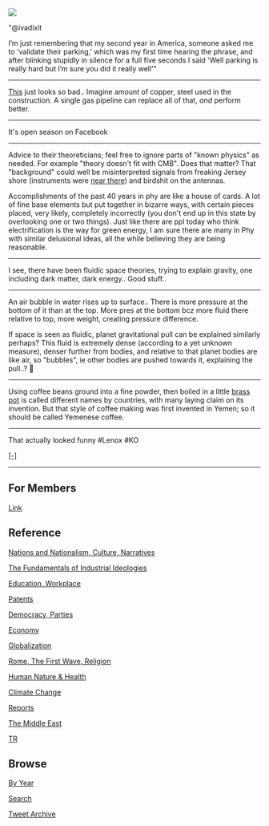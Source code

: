 <img src="https://drive.google.com/uc?export=view&id=1B2wf9R7AMH1d7Vw6e2mucLbIQ5NSjir7"/>

"@ivadixit

I’m just remembering that my second year in America, someone asked me
to 'validate their parking,' which was my first time hearing the
phrase, and after blinking stupidly in silence for a full five seconds
I said 'Well parking is really hard but I’m sure you did it really
well'"

---

[This](https://pbs.twimg.com/media/FCH7BhcXoAMcbXR?format=jpg&name=small)
just looks so bad.. Imagine amount of copper, steel used in the
construction. A single gas pipeline can replace all of that, *and* perform better.

---

It's open season on Facebook

---

Advice to their theoreticians; feel free to ignore parts of "known
physics" as needed. For example "theory doesn't fit with CMB". Does
that matter?  That "background" could well be misinterpreted signals
from freaking Jersey shore (instruments were [near there](https://youtu.be/5i6mCNgJNZs?t=348))
and birdshit on the antennas.

Accomplishments of the past 40 years in phy are like a house of
cards. A lot of fine base elements but put together in bizarre ways,
with certain pieces placed, very likely, completely incorrectly (you
don't end up in this state by overlooking one or two things). Just
like there are ppl today who think electrification is the way for
green energy, I am sure there are many in Phy with similar delusional
ideas, all the while believing they are being reasonable.

---

I see, there have been fluidic space theories, trying to explain
gravity, one including dark matter, dark energy..  Good stuff..

---

An air bubble in water rises up to surface.. There is more pressure at
the bottom of it than at the top. More pres at the bottom bcz more
fluid there relative to top, more weight, creating pressure
difference.

If space is seen as fluidic, planet gravitational pull can be
explained similarly perhaps?  This fluid is extremely dense (according
to a yet unknown measure), denser further from bodies, and relative to
that planet bodies are like air, so "bubbles", ie other bodies are
pushed towards it, explaining the pull..? 🤔

---

Using coffee beans ground into a fine powder, then boiled in a little
[brass pot](https://pbs.twimg.com/media/FB9mjc0XMAU_YNS?format=jpg&name=small)
is called different names by countries, with many laying claim on its
invention. But that style of coffee making was first invented in Yemen; so it
should be called Yemenese coffee.

---

That actually looked funny \#Lenox \#KO

[[-]](https://youtu.be/mFJb55D84dc?t=154)

---

## For Members

[Link](https://thirdwave-members.herokuapp.com)

## Reference

[Nations and Nationalism, Culture, Narratives](/2013/02/nations-and-nationalism.md)

[The Fundamentals of Industrial Ideologies](/2011/04/fundamentals-of-industrial-ideologies.md)

[Education, Workplace](2017/09/education-workplace.md)

[Patents](/2018/09/patents.md)

[Democracy, Parties](/2016/11/democracy.md)

[Economy](/2018/05/economy.md)

[Globalization](/2018/09/globalization.md)

[Rome, The First Wave, Religion](/2017/12/rome.md)

[Human Nature & Health](/2020/07/human-nature.md)

[Climate Change](/2018/12/climate.md)

[Reports](/2019/05/reports.md)

[The Middle East](/2019/07/middleeast.md)

[TR](../tr)

## Browse

[By Year](years.md)

[Search](search.html)

[Tweet Archive](/tweets/README.md)


